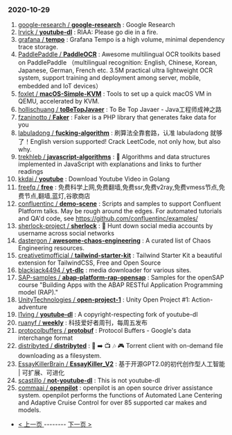 ### 2020-10-29 
1. [
        google-research /
**google-research**](https://github.com/google-research/google-research) : Google Research
1. [
        lrvick /
**youtube-dl**](https://github.com/lrvick/youtube-dl) : RIAA: Please go die in a fire.
1. [
        grafana /
**tempo**](https://github.com/grafana/tempo) : Grafana Tempo is a high volume, minimal dependency trace storage.
1. [
        PaddlePaddle /
**PaddleOCR**](https://github.com/PaddlePaddle/PaddleOCR) : Awesome multilingual OCR toolkits based on PaddlePaddle （multilingual recognition: English, Chinese, Korean, Japanese, German, French etc. 3.5M practical ultra lightweight OCR system, support training and deployment among server, mobile, embedded and IoT devices）
1. [
        foxlet /
**macOS-Simple-KVM**](https://github.com/foxlet/macOS-Simple-KVM) : Tools to set up a quick macOS VM in QEMU, accelerated by KVM.
1. [
        hollischuang /
**toBeTopJavaer**](https://github.com/hollischuang/toBeTopJavaer) : To Be Top Javaer - Java工程师成神之路
1. [
        fzaninotto /
**Faker**](https://github.com/fzaninotto/Faker) : Faker is a PHP library that generates fake data for you
1. [
        labuladong /
**fucking-algorithm**](https://github.com/labuladong/fucking-algorithm) : 刷算法全靠套路，认准 labuladong 就够了！English version supported! Crack LeetCode, not only how, but also why.
1. [
        trekhleb /
**javascript-algorithms**](https://github.com/trekhleb/javascript-algorithms) : 📝 Algorithms and data structures implemented in JavaScript with explanations and links to further readings
1. [
        kkdai /
**youtube**](https://github.com/kkdai/youtube) : Download Youtube Video in Golang
1. [
        freefq /
**free**](https://github.com/freefq/free) : 免费科学上网,免费翻墙,免费ssr,免费v2ray,免费vmess节点,免费节点,翻墙,蓝灯,谷歌商店
1. [
        confluentinc /
**demo-scene**](https://github.com/confluentinc/demo-scene) : Scripts and samples to support Confluent Platform talks. May be rough around the edges. For automated tutorials and QA'd code, see https://github.com/confluentinc/examples/
1. [
        sherlock-project /
**sherlock**](https://github.com/sherlock-project/sherlock) : 🔎 Hunt down social media accounts by username across social networks
1. [
        dastergon /
**awesome-chaos-engineering**](https://github.com/dastergon/awesome-chaos-engineering) : A curated list of Chaos Engineering resources.
1. [
        creativetimofficial /
**tailwind-starter-kit**](https://github.com/creativetimofficial/tailwind-starter-kit) : Tailwind Starter Kit a beautiful extension for TailwindCSS, Free and Open Source
1. [
        blackjack4494 /
**yt-dlc**](https://github.com/blackjack4494/yt-dlc) : media downloader for various sites.
1. [
        SAP-samples /
**abap-platform-rap-opensap**](https://github.com/SAP-samples/abap-platform-rap-opensap) : Samples for the openSAP course "Building Apps with the ABAP RESTful Application Programming model (RAP)."
1. [
        UnityTechnologies /
**open-project-1**](https://github.com/UnityTechnologies/open-project-1) : Unity Open Project #1: Action-adventure
1. [
        l1ving /
**youtube-dl**](https://github.com/l1ving/youtube-dl) : A copyright-respecting fork of youtube-dl
1. [
        ruanyf /
**weekly**](https://github.com/ruanyf/weekly) : 科技爱好者周刊，每周五发布
1. [
        protocolbuffers /
**protobuf**](https://github.com/protocolbuffers/protobuf) : Protocol Buffers - Google's data interchange format
1. [
        distribyted /
**distribyted**](https://github.com/distribyted/distribyted) : 📂 ➡️ 📺 🎶 🎮 Torrent client with on-demand file downloading as a filesystem.
1. [
        EssayKillerBrain /
**EssayKiller_V2**](https://github.com/EssayKillerBrain/EssayKiller_V2) : 基于开源GPT2.0的初代创作型人工智能 | 可扩展、可进化
1. [
        scastillo /
**not-youtube-dl**](https://github.com/scastillo/not-youtube-dl) : This is not youtube-dl
1. [
        commaai /
**openpilot**](https://github.com/commaai/openpilot) : openpilot is an open source driver assistance system. openpilot performs the functions of Automated Lane Centering and Adaptive Cruise Control for over 85 supported car makes and models. 

- [ < 上一页 ](https://github.com/able8/github-trending-daily-record/blob/master/2020-10-28.md) -------- [ 下一页 > ](https://github.com/able8/github-trending-daily-record/blob/master/2020-10-30.md)